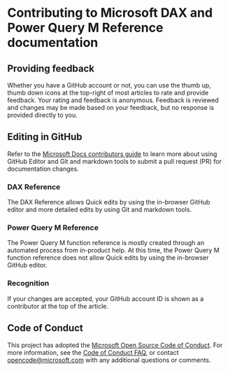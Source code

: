 # Contributing to Microsoft DAX and Power Query M Reference documentation

## Providing feedback

Whether you have a GitHub account or not, you can use the thumb up, thumb down icons at the top-right of most articles to rate and provide feedback. Your rating and feedback is anonymous. Feedback is reviewed and changes may be made based on your feedback, but no response is provided directly to you.

## Editing in GitHub

Refer to the [Microsoft Docs contributors guide](https://docs.microsoft.com/contribute) to learn more about using GitHub Editor and Git and markdown tools to submit a pull request (PR) for documentation changes.

### DAX Reference

The DAX Reference allows Quick edits by using the in-browser GitHub editor and more detailed edits by using Git and markdown tools.

### Power Query M Reference

The Power Query M function reference is mostly created through an automated process from in-product help. At this time, the Power Query M function reference does not allow Quick edits by using the in-browser GitHub editor.

### Recognition

If your changes are accepted, your GitHub account ID is shown as a contributor at the top of the article.

## Code of Conduct

This project has adopted the [Microsoft Open Source Code of Conduct](https://opensource.microsoft.com/codeofconduct/).
For more information, see the [Code of Conduct FAQ](https://opensource.microsoft.com/codeofconduct/faq/), or contact [opencode@microsoft.com](mailto:opencode@microsoft.com) with any additional questions or comments.